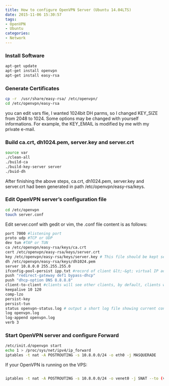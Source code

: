 ```yaml
---
title: How to configure OpenVPN Server (Ubuntu 14.04LTS)
date: 2015-11-06 15:30:57
tags: 
- OpenVPN 
- Ubuntu
categories:
- Network
---
```

### Install Software
```bash
apt-get update
apt-get install openvpn
apt-get install easy-rsa
```
### Generate Certificates
```bash
cp -r  /usr/share/easy-rsa/ /etc/openvpn/
cd /etc/openvpn/easy-rsa
```
you can edit vars flie, I wanted 1024bit DH parms, so I changed KEY_SIZE from 2048 to 1024.  Some options may be changed with yourself informations. For example, the KEY_EMAIL is modified by me with my private e-mail.

### Build ca.crt, dh1024.pem, server.key and server.crt
```bash
source var
./clean-all
./build-ca
./build-key-server server
./buid-dh
```
After finishing the above steps, ca.crt, dh1024.pem, server.key and server.crt had been generated in path /etc/openvpn/easy-rsa/keys.

### Edit OpenVPN server’s configuration file
```bash
cd /etc/openvpn
touch server.conf
```
Edit server.conf with gedit or vim, the .conf file content is as follows:
```bash
port 7000 #listening port
proto udp #TCP or UDP
dev tun #TAP or TUN
ca /etc/openvpn/easy-rsa/keys/ca.crt
cert /etc/openvpn/easy-rsa/keys/server.crt
key /etc/openvpn/easy-rsa/keys/server.key # This file should be kept secret
dh /etc/openvpn/easy-rsa/keys/dh1024.pem
server 10.8.0.0 255.255.255.0
ifconfig-pool-persist ipp.txt #record of client &lt;-&gt; virtual IP address associations
push "redirect-gateway def1 bypass-dhcp"
push "dhcp-option DNS 8.8.8.8"
client-to-client #clients will see other clients, by default, clients will only see the server
keepalive 10 120
comp-lzo
persist-key
persist-tun
status openvpn-status.log # output a short log file showing current connections
log openvpn.log
log-append openvpn.log
verb 3
```

### Start OpenVPN server and configure Forward
```bash
/etc/init.d/openvpn start
echo 1 > /proc/sys/net/ipv4/ip_forward
iptables -t nat -A POSTROUTING -s 10.8.0.0/24 -o eth0 -j MASQUERADE
```
If your OpenVPN is running on the VPS:
```bash

iptables -t nat -A POSTROUTING -s 10.8.0.0/24 -o venet0 -j SNAT --to (venet0 ip)```
